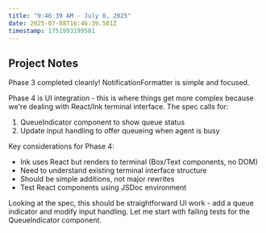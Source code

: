 ```yaml
---
title: "9:46:39 AM - July 8, 2025"
date: 2025-07-08T16:46:39.581Z
timestamp: 1751993199581
---
```


## Project Notes

Phase 3 completed cleanly! NotificationFormatter is simple and focused. 

Phase 4 is UI integration - this is where things get more complex because we're dealing with React/Ink terminal interface. The spec calls for:

1. QueueIndicator component to show queue status
2. Update input handling to offer queueing when agent is busy

Key considerations for Phase 4:
- Ink uses React but renders to terminal (Box/Text components, no DOM)
- Need to understand existing terminal interface structure
- Should be simple additions, not major rewrites
- Test React components using JSDoc environment

Looking at the spec, this should be straightforward UI work - add a queue indicator and modify input handling. Let me start with failing tests for the QueueIndicator component.
